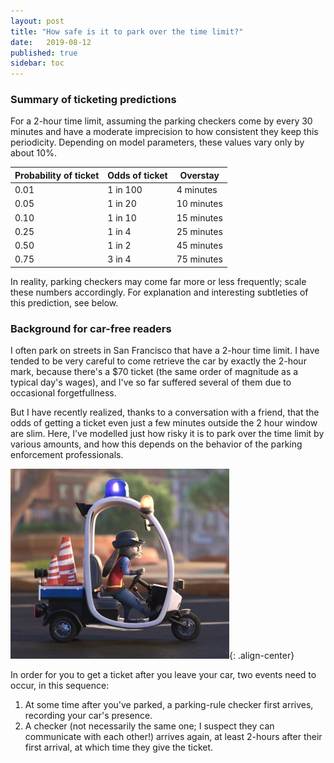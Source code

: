 ```yaml
---
layout: post 
title: "How safe is it to park over the time limit?"
date:   2019-08-12 
published: true
sidebar: toc
---
```


### Summary of ticketing predictions 
For a 2-hour time limit, assuming the parking checkers come by every 30 minutes and have a moderate imprecision to how consistent they keep this periodicity. Depending on model parameters, these values vary only by about 10%. 

|Probability of ticket | Odds of ticket |Overstay|
|--| ----------- | ----------- |
|0.01| 1 in 100 | 4 minutes | 
|0.05| 1 in 20  | 10 minutes |
|0.10| 1 in 10  | 15 minutes |
|0.25| 1 in 4   | 25 minutes |
|0.50| 1 in 2   | 45 minutes |
|0.75| 3 in 4   | 75 minutes |

In reality, parking checkers may come far more or less frequently; scale these numbers accordingly. For explanation and interesting subtleties of this prediction, see below.

### Background for car-free readers 

I often park on streets in San Francisco that have a 2-hour time limit. I have tended to be very careful to come retrieve the car by exactly the 2-hour mark, because there's a $70 ticket (the same order of magnitude as a typical day's wages), and I've so far suffered several of them due to occasional forgetfullness. 

But I have recently realized, thanks to a conversation with a friend, that the odds of getting a ticket even just a few minutes outside the 2 hour window are slim. Here, I've modelled just how risky it is to park over the time limit by various amounts, and how this depends on the behavior of the parking enforcement professionals.

![parking vehicle](/images/metervehicle.png 'title'){: .align-center}



In order for you to get a ticket after you leave your car, two events need to occur, in this sequence:

1. At some time after you've parked, a parking-rule checker first arrives, recording your car's presence.
2. A checker (not necessarily the same one; I suspect they can communicate with each other!) arrives again, at least 2-hours after their first arrival, at which time they give the ticket.


